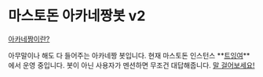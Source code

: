 # 마스토돈 아카네짱봇 v2

[아카네짱이란?](https://youtu.be/pzknCujJLKk)

아무말이나 해도 다 들어주는 아카네짱 봇입니다.
현재 마스토돈 인스턴스 **[트잉여](https://twingyeo.kr)**에서 운영 중입니다.
봇이 아닌 사용자가 멘션하면 무조건 대답해줍니다. [말 걸어보세요!](https://twingyeo.kr/@akane)
